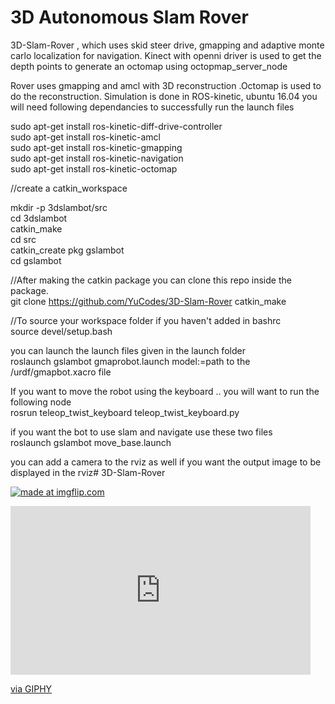 # 3D Autonomous Slam Rover
3D-Slam-Rover , which uses skid steer drive, gmapping and adaptive monte carlo localization for navigation. Kinect with openni driver is used to get the depth points to generate an octomap using octopmap_server_node

Rover uses gmapping and amcl with 3D reconstruction .Octomap is used to do the reconstruction. Simulation is done in ROS-kinetic, ubuntu 16.04
you will need following dependancies to successfully run the launch files


sudo apt-get install ros-kinetic-diff-drive-controller\
sudo apt-get install ros-kinetic-amcl\
sudo apt-get install ros-kinetic-gmapping\
sudo apt-get install ros-kinetic-navigation\
sudo apt-get install ros-kinetic-octomap

//create a catkin_workspace

mkdir -p 3dslambot/src\
cd 3dslambot\
catkin_make\
cd src\
catkin_create pkg gslambot\
cd gslambot

//After making the catkin package you can clone this repo inside the package.\
git clone https://github.com/YuCodes/3D-Slam-Rover
catkin_make

//To source your workspace folder if you haven't added in bashrc\
source devel/setup.bash 

you can launch the launch files given in the launch folder\
roslaunch gslambot gmaprobot.launch model:=path to the /urdf/gmapbot.xacro file

If you want to move the robot using the keyboard .. you will want to run the following node\
rosrun teleop_twist_keyboard teleop_twist_keyboard.py
 
if you want the bot to use slam and navigate use these two files\
roslaunch gslambot move_base.launch

you can add a camera to the rviz as well if you want the output image to be displayed in the rviz# 3D-Slam-Rover

<a href="https://imgflip.com/gif/2nx2my"><img src="https://i.imgflip.com/2nx2my.gif" title="made at imgflip.com"/></a>

<iframe src="https://giphy.com/embed/1wX9CiTWCEHVNgU8Yl" width="480" height="270" frameBorder="0" class="giphy-embed" allowFullScreen></iframe><p><a href="https://giphy.com/gifs/1wX9CiTWCEHVNgU8Yl">via GIPHY</a></p>
